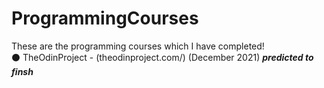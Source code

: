 # ProgrammingCourses
These are the programming courses which I have completed! <br>
⚫ TheOdinProject - (theodinproject.com/) (December 2021) <em>**predicted to finsh**</em>
